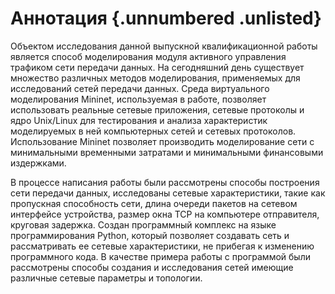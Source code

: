 # Аннотация {.unnumbered .unlisted}

Объектом исследования данной выпускной квалификационной работы является способ моделирования модуля активного управления трафиком сети передачи данных. На сегодняшний день существует множество различных методов моделирования, применяемых для исследований сетей передачи данных. Среда виртуального моделирования Mininet, используемая в работе, позволяет использовать реальные сетевые приложения, сетевые протоколы и ядро Unix/Linux для тестирования и анализа характеристик моделируемых в ней компьютерных сетей и сетевых протоколов. Использование Mininet позволяет производить моделирование сети с минимальными временными затратами и минимальными финансовыми издержками. 

В процессе написания работы были рассмотрены способы построения сети передачи данных, исследованы сетевые характеристики, такие как пропускная способность сети, длина очереди пакетов на сетевом интерфейсе устройства, размер окна TCP на компьютере отправителя, круговая задержка. Создан программный комплекс на языке программирования Python, который позволяет создавать сеть и рассматривать ее сетевые характеристики, не прибегая к изменению программного кода. В качестве примера работы с программой были рассмотрены способы создания и исследования сетей имеющие различные сетевые параметры и топологии.
